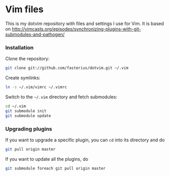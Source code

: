 # Vim files

This is my dotvim repository with files and settings I use for Vim. It is based on http://vimcasts.org/episodes/synchronizing-plugins-with-git-submodules-and-pathogen/

### Installation

Clone the repository:

```bash
git clone git://github.com/fasterius/dotvim.git ~/.vim
```

Create symlinks:

```bash
ln -s ~/.vim/vimrc ~/.vimrc
```

Switch to the `~/.vim` directory and fetch submodules:

```bash
cd ~/.vim
git submodule init 
git submodule update
```

### Upgrading plugins

If you want to upgrade a specific plugin, you can `cd` into its directory and do

```bash
git pull origin master
```

If you want to update all the plugins, do

```bash
git submodule foreach git pull origin master
```

